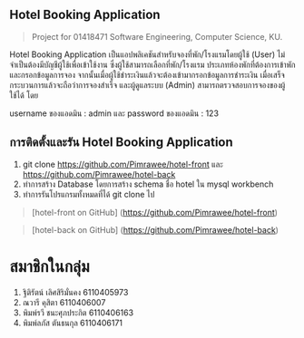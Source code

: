 ## Hotel Booking Application

> Project for 01418471 Software Engineering, Computer Science, KU.

Hotel Booking Application เป็นแอปพลิเคชันสำหรับจองที่พัก/โรงแรมโดยผู้ใช้ (User) ไม่จำเป็นต้องมีบัญชีผู้ใช้เพื่อเข้าใช้งาน ซึ่งผู้ใช้สามารถเลือกที่พัก/โรงแรม ประเภทห้องพักที่ต้องการเข้าพัก และกรอกข้อมูลการจอง จากนั้นเมื่อผู้ใช้ชำระเงินแล้วจะต้องเข้ามากรอกข้อมูลการชำระเงิน เมื่อเสร็จกระบวนการแล้วจะถือว่าการจองสำเร็จ และผู้ดูแลระบบ (Admin) สามารถตรวจสอบการจองของผู้ใช้ได้ โดย

username ของแอดมิน : admin และ password ของแอดมิน : 123

## การติดตั้งและรัน Hotel Booking Application
1. git clone https://github.com/Pimrawee/hotel-front และ https://github.com/Pimrawee/hotel-back
2. ทำการสร้าง Database โดยการสร้าง schema ชื่อ hotel ใน mysql workbench
3. ทำการรันโปรแกรมทั้งหมดที่ได้ git clone ไป

> [hotel-front on GitHub] (https://github.com/Pimrawee/hotel-front)

> [hotel-back on GitHub] (https://github.com/Pimrawee/hotel-back)

# สมาชิกในกลุ่ม
1. ฐิติรัตน์ เลิศสิริมั่นคง   6110405973
2. ณวารี คุสิตา        6110406007
3. พิมพ์รวี ชนะศุภประกิต  6110406163
4. พิมพ์ลภัส ตันธนกุล    6110406171
